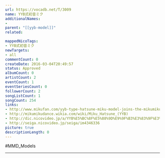 ```yaml
---
url: https://vocadb.net/T/3009
name: YYB式初音ミク
additionalNames: 
- 
parent: "[[yyb-model]]"
related:

mappedNicoTags:
- YYB式初音ミク
newTargets:
- all
commentCount: 0
createDate: 2016-03-04T20:49:57
status: Approved
albumCount: 0
artistCount: 2
eventCount: 1
eventSeriesCount: 0
followerCount: 2
songListCount: 1
songCount: 254
links: 
- http://www.mikufan.com/yyb-type-hatsune-miku-model-joins-the-mikumikudance-ranks/
- http://mikumikudance.wikia.com/wiki/Miku_Hatsune_(YYB)
- http://dic.nicovideo.jp/a/YYB%E5%BC%8F%E5%88%9D%E9%9F%B3%E3%83%9F%E3%82%AF
- http://seiga.nicovideo.jp/seiga/im4346336
picture: true
descriptionLength: 0
---
```


#MMD_Models



---

